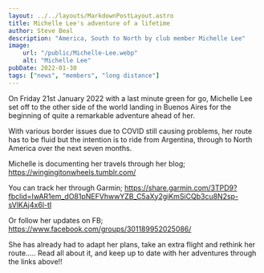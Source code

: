 ```yaml
---
layout: ../../layouts/MarkdownPostLayout.astro
title: Michelle Lee's adventure of a lifetime
author: Steve Beal
description: "America, South to North by club member Michelle Lee"
image:
    url: "/public/Michelle-Lee.webp"
    alt: "Michelle Lee"
pubDate: 2022-01-30
tags: ["news", "members", "long distance"]
---
```


On Friday 21st January 2022 with a last minute green for go, Michelle Lee set off to the other side of the world landing in Buenos Aires for the beginning of quite a remarkable adventure ahead of her.

With various border issues due to COVID still causing problems, her route has to be fluid but the intention is to ride from Argentina, through to North America over the next seven months.

Michelle is documenting her travels through her blog;
https://wingingitonwheels.tumblr.com/

You can track her through Garmin;
https://share.garmin.com/3TPD9?fbclid=IwAR1em_dO81pNEFVhwwYZB_C5aXy2giKmSiCQb3cu8N2sp-sVlKAj4x6l-tI

Or follow her updates on FB;
https://www.facebook.com/groups/301189952025086/

She has already had to adapt her plans, take an extra flight and rethink her route….. Read all about it, and keep up to date with her adventures through the links above!!